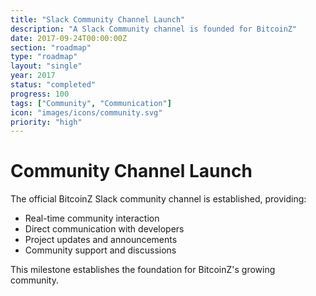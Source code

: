 ```yaml
---
title: "Slack Community Channel Launch"
description: "A Slack Community channel is founded for BitcoinZ"
date: 2017-09-24T00:00:00Z
section: "roadmap"
type: "roadmap"
layout: "single"
year: 2017
status: "completed"
progress: 100
tags: ["Community", "Communication"]
icon: "images/icons/community.svg"
priority: "high"
---
```


# Community Channel Launch

The official BitcoinZ Slack community channel is established, providing:
- Real-time community interaction
- Direct communication with developers
- Project updates and announcements
- Community support and discussions

This milestone establishes the foundation for BitcoinZ's growing community.
